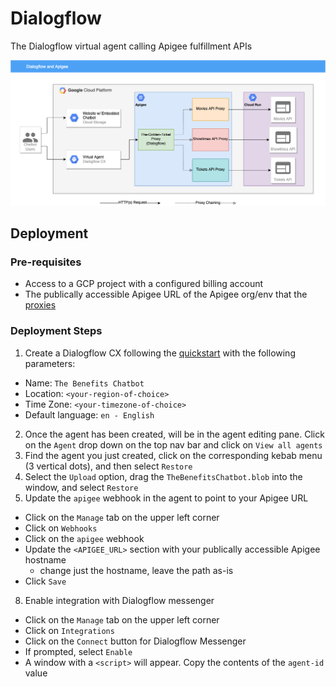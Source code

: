 # Dialogflow
The Dialogflow virtual agent calling Apigee fulfillment APIs

 ![architecture-dialogflow](/assets/architecture.png)

## Deployment
### Pre-requisites
* Access to a GCP project with a configured billing account
* The publically accessible Apigee URL of the Apigee org/env that the [proxies](../apigee/)

### Deployment Steps
1. Create a Dialogflow CX following the [quickstart](https://cloud.google.com/dialogflow/cx/docs/quick/build-agent#create-agent) with the following parameters:
  * Name: `The Benefits Chatbot`
  * Location: `<your-region-of-choice>`
  * Time Zone: `<your-timezone-of-choice>`
  * Default language: `en - English`
2. Once the agent has been created, will be in the agent editing pane. Click on the `Agent` drop down on the top nav bar and click on `View all agents`
3. Find the agent you just created, click on the corresponding kebab menu (3 vertical dots), and then select `Restore`
4. Select the `Upload` option, drag the `TheBenefitsChatbot.blob` into the window, and select `Restore`
5. Update the `apigee` webhook in the agent to point to your Apigee URL
  * Click on the `Manage` tab on the upper left corner
  * Click on `Webhooks`
  * Click on the `apigee` webhook
  * Update the `<APIGEE_URL>` section with your publically accessible Apigee hostname
    * change just the hostname, leave the path as-is
  * Click `Save`
8. Enable integration with Dialogflow messenger
  * Click on the `Manage` tab on the upper left corner
  * Click on `Integrations`
  * Click on the `Connect` button for Dialogflow Messenger
  * If prompted, select `Enable`
  * A window with a `<script>` will appear. Copy the contents of the `agent-id` value
